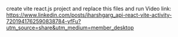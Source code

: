 create vite react.js project and replace this files and run
Video link: https://www.linkedin.com/posts/iharshgarg_api-react-vite-activity-7201941762590838784-yfFu?utm_source=share&utm_medium=member_desktop
